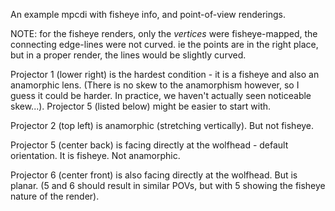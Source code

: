 An example mpcdi with fisheye info, and point-of-view renderings.

NOTE: for the fisheye renders, only the _vertices_ were fisheye-mapped, the connecting edge-lines were not curved.
ie the points are in the right place, but in a proper render, the lines would be slightly curved.

Projector 1 (lower right) is the hardest condition - it is a fisheye and also an anamorphic lens.  (There is no skew to the anamorphism however, so I guess it could be harder.  In practice, we haven't actually seen noticeable skew...). Projector 5 (listed below) might be easier to start with.

Projector 2 (top left) is anamorphic (stretching vertically).  But not fisheye.

Projector 5 (center back) is facing directly at the wolfhead - default orientation.  It is fisheye. Not anamorphic.

Projector 6 (center front) is also facing directly at the wolfhead.  But is planar.  (5 and 6 should result in similar POVs, but with 5 showing the fisheye nature of the render).
